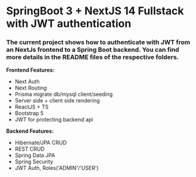 # SpringBoot 3 + NextJS 14 Fullstack with JWT authentication

### The current project shows how to authenticate with JWT from an NextJs frontend to a Spring Boot backend. You can find more details in the README files of the respective folders.

**Frontend Features:**
- Next Auth
- Next Routing
- Prisma migrate db/mysql client/seeding
- Server side + client side rendering
- ReactJS + TS
- Bootstrap 5
- JWT for protecting backend api

**Backend Features:**
- Hibernate/JPA CRUD
- REST CRUD
- Spring Data JPA
- Spring Security
- JWT Auth, Roles('ADMIN'/'USER')